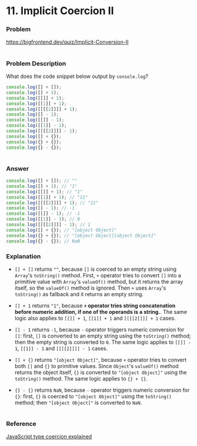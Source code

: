 # 11. Implicit Coercion II

### Problem

https://bigfrontend.dev/quiz/Implicit-Conversion-II

#

### Problem Description

What does the code snippet below output by `console.log`?

```js
console.log([] + []);
console.log([] + 1);
console.log([[]] + 1);
console.log([[1]] + 1);
console.log([[[[2]]]] + 1);
console.log([] - 1);
console.log([[]] - 1);
console.log([[1]] - 1);
console.log([[[[2]]]] - 1);
console.log([] + {});
console.log({} + {});
console.log({} - {});
```

#

### Answer

```js
console.log([] + []); // ""
console.log([] + 1); // "1"
console.log([[]] + 1); // "1"
console.log([[1]] + 1); // "11"
console.log([[[[2]]]] + 1); // "21"
console.log([] - 1); // -1
console.log([[]] - 1); // -1
console.log([[1]] - 1); // 0
console.log([[[[2]]]] - 1); // 1
console.log([] + {}); // "[object Object]"
console.log({} + {}); // "[object Object][object Object]"
console.log({} - {}); // NaN
```

### Explanation

- `[] + []` returns `""`, because `[]` is coerced to an empty string using `Array`'s `toString()` method. First, `+` operator tries to convert `[]` into a primitive value with `Array`'s `valueOf()` method, but it returns the array itself, so the `valueOf()` method is ignored. Then `+` uses `Array`'s `toString()` as fallback and it returns an empty string.

- `[] + 1` returns `"1"`, because **`+` operator tries string concatenation before numeric addition, if one of the operands is a string.**. The same logic also applies to `[[]] + 1`, `[[1]] + 1` and `[[[[2]]]] + 1` cases.

- `[] - 1` returns `-1`, because `-` operator triggers numeric conversion for `[]`: first, `[]` is converted to an empty string using the `toString()` method; then the empty string is converted to `0`. The same logic applies to `[[]] - 1`, `[[1]] - 1` and `[[[[2]]]] - 1` cases.

- `[] + {}` returns `"[object Object]"`, because `+` operator tries to convert both `[]` and `{}` to primitive values. Since `Object`'s `valueOf()` method returns the object itself, `{}` is converted to `"[object Object]"` using the `toString()` method. The same logic applies to `{} + {}`.

- `{} - {}` returns `NaN`, because `-` operator triggers numeric conversion for `{}`: first, `{}` is coerced to `"[object Object]"` using the `toString()` method; then `"[object Object]"` is converted to `NaN`.

#

### Reference

[JavaScript type coercion explained](https://www.freecodecamp.org/news/js-type-coercion-explained-27ba3d9a2839/)

